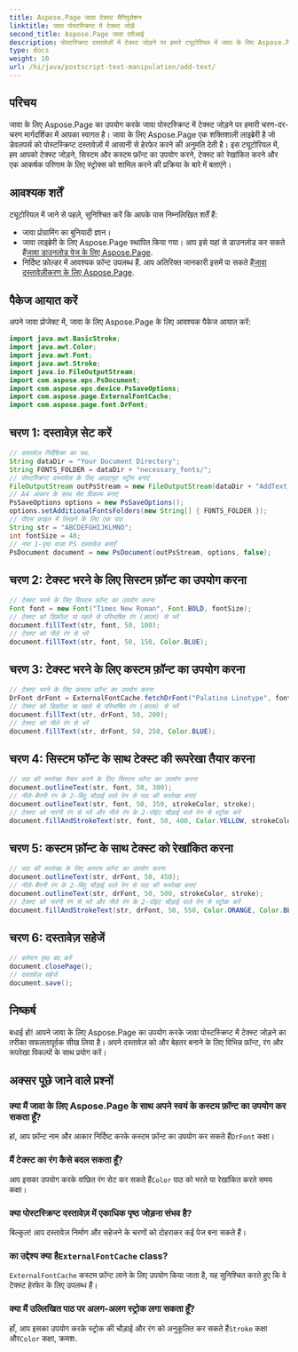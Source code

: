 ```yaml
---
title: Aspose.Page जावा टेक्स्ट मैनिपुलेशन
linktitle: जावा पोस्टस्क्रिप्ट में टेक्स्ट जोड़ें
second_title: Aspose.Page जावा एपीआई
description: पोस्टस्क्रिप्ट दस्तावेज़ों में टेक्स्ट जोड़ने पर हमारे ट्यूटोरियल में जावा के लिए Aspose.Page की शक्ति का अन्वेषण करें। सिस्टम और कस्टम फ़ॉन्ट का आसानी से उपयोग करना सीखें।
type: docs
weight: 10
url: /hi/java/postscript-text-manipulation/add-text/
---
```

## परिचय
जावा के लिए Aspose.Page का उपयोग करके जावा पोस्टस्क्रिप्ट में टेक्स्ट जोड़ने पर हमारी चरण-दर-चरण मार्गदर्शिका में आपका स्वागत है। जावा के लिए Aspose.Page एक शक्तिशाली लाइब्रेरी है जो डेवलपर्स को पोस्टस्क्रिप्ट दस्तावेज़ों में आसानी से हेरफेर करने की अनुमति देती है। इस ट्यूटोरियल में, हम आपको टेक्स्ट जोड़ने, सिस्टम और कस्टम फ़ॉन्ट का उपयोग करने, टेक्स्ट को रेखांकित करने और एक आकर्षक परिणाम के लिए स्ट्रोक्स को शामिल करने की प्रक्रिया के बारे में बताएंगे।
## आवश्यक शर्तें
ट्यूटोरियल में जाने से पहले, सुनिश्चित करें कि आपके पास निम्नलिखित शर्तें हैं:
- जावा प्रोग्रामिंग का बुनियादी ज्ञान।
-  जावा लाइब्रेरी के लिए Aspose.Page स्थापित किया गया। आप इसे यहां से डाउनलोड कर सकते हैं[जावा डाउनलोड पेज के लिए Aspose.Page](https://releases.aspose.com/page/java/).
-  निर्दिष्ट फ़ोल्डर में आवश्यक फ़ॉन्ट उपलब्ध हैं. आप अतिरिक्त जानकारी इसमें पा सकते हैं[जावा दस्तावेज़ीकरण के लिए Aspose.Page](https://reference.aspose.com/page/java/).
## पैकेज आयात करें
अपने जावा प्रोजेक्ट में, जावा के लिए Aspose.Page के लिए आवश्यक पैकेज आयात करें:
```java
import java.awt.BasicStroke;
import java.awt.Color;
import java.awt.Font;
import java.awt.Stroke;
import java.io.FileOutputStream;
import com.aspose.eps.PsDocument;
import com.aspose.eps.device.PsSaveOptions;
import com.aspose.page.ExternalFontCache;
import com.aspose.page.font.DrFont;
```
## चरण 1: दस्तावेज़ सेट करें
```java
// दस्तावेज़ निर्देशिका का पथ.
String dataDir = "Your Document Directory";
String FONTS_FOLDER = dataDir + "necessary_fonts/";
// पोस्टस्क्रिप्ट दस्तावेज़ के लिए आउटपुट स्ट्रीम बनाएं
FileOutputStream outPsStream = new FileOutputStream(dataDir + "AddText_outPS.ps");
// A4 आकार के साथ सेव विकल्प बनाएं
PsSaveOptions options = new PsSaveOptions();
options.setAdditionalFontsFolders(new String[] { FONTS_FOLDER });
// पीएस फ़ाइल में लिखने के लिए एक पाठ
String str = "ABCDEFGHIJKLMNO";
int fontSize = 48;
// नया 1-पृष्ठ वाला PS दस्तावेज़ बनाएँ
PsDocument document = new PsDocument(outPsStream, options, false);
```
## चरण 2: टेक्स्ट भरने के लिए सिस्टम फ़ॉन्ट का उपयोग करना
```java
// टेक्स्ट भरने के लिए सिस्टम फ़ॉन्ट का उपयोग करना
Font font = new Font("Times New Roman", Font.BOLD, fontSize);
// टेक्स्ट को डिफ़ॉल्ट या पहले से परिभाषित रंग (काला) से भरें
document.fillText(str, font, 50, 100);
// टेक्स्ट को नीले रंग से भरें
document.fillText(str, font, 50, 150, Color.BLUE);
```
## चरण 3: टेक्स्ट भरने के लिए कस्टम फ़ॉन्ट का उपयोग करना
```java
// टेक्स्ट भरने के लिए कस्टम फ़ॉन्ट का उपयोग करना
DrFont drFont = ExternalFontCache.fetchDrFont("Palatino Linotype", fontSize, Font.PLAIN);
// टेक्स्ट को डिफ़ॉल्ट या पहले से परिभाषित रंग (काला) से भरें
document.fillText(str, drFont, 50, 200);
// टेक्स्ट को नीले रंग से भरें
document.fillText(str, drFont, 50, 250, Color.BLUE);
```
## चरण 4: सिस्टम फॉन्ट के साथ टेक्स्ट की रूपरेखा तैयार करना
```java
// पाठ की रूपरेखा तैयार करने के लिए सिस्टम फ़ॉन्ट का उपयोग करना
document.outlineText(str, font, 50, 300);
// नीले-बैंगनी रंग के 2-बिंदु चौड़ाई वाले पेन से पाठ की रूपरेखा बनाएं
document.outlineText(str, font, 50, 350, strokeColor, stroke);
// टेक्स्ट को नारंगी रंग से भरें और नीले रंग के 2-पॉइंट चौड़ाई वाले पेन से स्ट्रोक करें
document.fillAndStrokeText(str, font, 50, 400, Color.YELLOW, strokeColor, stroke);
```
## चरण 5: कस्टम फ़ॉन्ट के साथ टेक्स्ट को रेखांकित करना
```java
// पाठ की रूपरेखा के लिए कस्टम फ़ॉन्ट का उपयोग करना
document.outlineText(str, drFont, 50, 450);
// नीले-बैंगनी रंग के 2-बिंदु चौड़ाई वाले पेन से पाठ की रूपरेखा बनाएं
document.outlineText(str, drFont, 50, 500, strokeColor, stroke);
// टेक्स्ट को नारंगी रंग से भरें और नीले रंग के 2-पॉइंट चौड़ाई वाले पेन से स्ट्रोक करें
document.fillAndStrokeText(str, drFont, 50, 550, Color.ORANGE, Color.BLUE, stroke);
```
## चरण 6: दस्तावेज़ सहेजें
```java
// वर्तमान पृष्ठ बंद करें
document.closePage();
// दस्तावेज़ सहेजें
document.save();
```
## निष्कर्ष
बधाई हो! आपने जावा के लिए Aspose.Page का उपयोग करके जावा पोस्टस्क्रिप्ट में टेक्स्ट जोड़ने का तरीका सफलतापूर्वक सीख लिया है। अपने दस्तावेज़ को और बेहतर बनाने के लिए विभिन्न फ़ॉन्ट, रंग और रूपरेखा विकल्पों के साथ प्रयोग करें।
## अक्सर पूछे जाने वाले प्रश्नों
### क्या मैं जावा के लिए Aspose.Page के साथ अपने स्वयं के कस्टम फ़ॉन्ट का उपयोग कर सकता हूँ?
 हां, आप फ़ॉन्ट नाम और आकार निर्दिष्ट करके कस्टम फ़ॉन्ट का उपयोग कर सकते हैं`DrFont` कक्षा।
### मैं टेक्स्ट का रंग कैसे बदल सकता हूँ?
 आप इसका उपयोग करके वांछित रंग सेट कर सकते हैं`Color` पाठ को भरते या रेखांकित करते समय कक्षा।
### क्या पोस्टस्क्रिप्ट दस्तावेज़ में एकाधिक पृष्ठ जोड़ना संभव है?
बिल्कुल! आप दस्तावेज़ निर्माण और सहेजने के चरणों को दोहराकर कई पेज बना सकते हैं।
###  का उद्देश्य क्या है`ExternalFontCache` class?
`ExternalFontCache` कस्टम फ़ॉन्ट लाने के लिए उपयोग किया जाता है, यह सुनिश्चित करते हुए कि वे टेक्स्ट हेरफेर के लिए उपलब्ध हैं।
### क्या मैं उल्लिखित पाठ पर अलग-अलग स्ट्रोक लगा सकता हूँ?
 हाँ, आप इसका उपयोग करके स्ट्रोक की चौड़ाई और रंग को अनुकूलित कर सकते हैं`Stroke` कक्षा और`Color` कक्षा, क्रमशः.